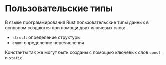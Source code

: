 # Пользовательские типы

В языке программирования Rust пользовательские типы данных
в основном создаются при помощи двух ключевых слов:

* `struct`: определение структуры
* `enum`: определение перечисления

Константы так же могут быть созданы с помощью ключевых слов `const` и `static`.